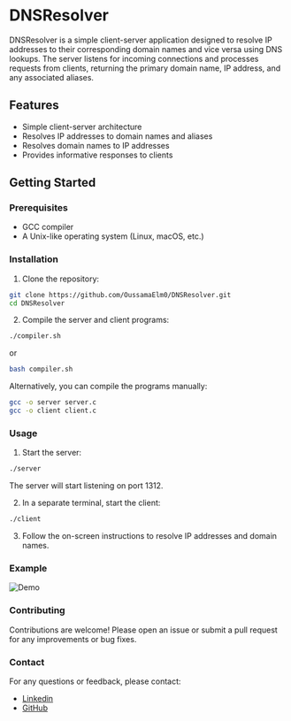 # DNSResolver

DNSResolver is a simple client-server application designed to resolve IP addresses to their corresponding domain names and vice versa using DNS lookups. The server listens for incoming connections and processes requests from clients, returning the primary domain name, IP address, and any associated aliases.

## Features

- Simple client-server architecture
- Resolves IP addresses to domain names and aliases
- Resolves domain names to IP addresses
- Provides informative responses to clients

## Getting Started

### Prerequisites

- GCC compiler
- A Unix-like operating system (Linux, macOS, etc.)

### Installation

1. Clone the repository:

```sh
git clone https://github.com/OussamaElm0/DNSResolver.git
cd DNSResolver
```
2. Compile the server and client programs:
```sh
./compiler.sh
```
or 
```sh
bash compiler.sh
```
Alternatively, you can compile the programs manually:

```sh
gcc -o server server.c
gcc -o client client.c
```

### Usage
1. Start the server:
```sh
./server
```
The server will start listening on port 1312.

2. In a separate terminal, start the client:
```sh
./client
```

3. Follow the on-screen instructions to resolve IP addresses and domain names.

### Example
![Demo](https://imgur.com/a/fEPb7uX)

### Contributing
Contributions are welcome! Please open an issue or submit a pull request for any improvements or bug fixes.

### Contact

For any questions or feedback, please contact:

- [Linkedin](https://www.linkedin.com/in/oussama-el-mabrouki-81594b283/)
- [GitHub](https://github.com/OussamaElm0)

